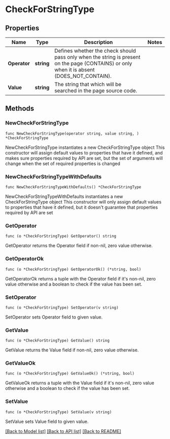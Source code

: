 # CheckForStringType

## Properties

Name | Type | Description | Notes
------------ | ------------- | ------------- | -------------
**Operator** | **string** | Defines whether the check should pass only when the string is present on the page (CONTAINS) or only when it is absent (DOES_NOT_CONTAIN).  | 
**Value** | **string** | The string that which will be searched in the page source code. | 

## Methods

### NewCheckForStringType

`func NewCheckForStringType(operator string, value string, ) *CheckForStringType`

NewCheckForStringType instantiates a new CheckForStringType object
This constructor will assign default values to properties that have it defined,
and makes sure properties required by API are set, but the set of arguments
will change when the set of required properties is changed

### NewCheckForStringTypeWithDefaults

`func NewCheckForStringTypeWithDefaults() *CheckForStringType`

NewCheckForStringTypeWithDefaults instantiates a new CheckForStringType object
This constructor will only assign default values to properties that have it defined,
but it doesn't guarantee that properties required by API are set

### GetOperator

`func (o *CheckForStringType) GetOperator() string`

GetOperator returns the Operator field if non-nil, zero value otherwise.

### GetOperatorOk

`func (o *CheckForStringType) GetOperatorOk() (*string, bool)`

GetOperatorOk returns a tuple with the Operator field if it's non-nil, zero value otherwise
and a boolean to check if the value has been set.

### SetOperator

`func (o *CheckForStringType) SetOperator(v string)`

SetOperator sets Operator field to given value.


### GetValue

`func (o *CheckForStringType) GetValue() string`

GetValue returns the Value field if non-nil, zero value otherwise.

### GetValueOk

`func (o *CheckForStringType) GetValueOk() (*string, bool)`

GetValueOk returns a tuple with the Value field if it's non-nil, zero value otherwise
and a boolean to check if the value has been set.

### SetValue

`func (o *CheckForStringType) SetValue(v string)`

SetValue sets Value field to given value.



[[Back to Model list]](../README.md#documentation-for-models) [[Back to API list]](../README.md#documentation-for-api-endpoints) [[Back to README]](../README.md)


